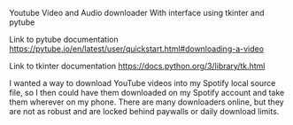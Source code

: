 Youtube Video and Audio downloader With interface using tkinter and pytube

Link to pytube documentation https://pytube.io/en/latest/user/quickstart.html#downloading-a-video

Link to tkinter documentation https://docs.python.org/3/library/tk.html 

I wanted a way to download YouTube videos into my Spotify local source file, so I then could have them downloaded on my Spotify account and take them wherever on my phone. 
There are many downloaders online, but they are not as robust and are locked behind paywalls or daily download limits.
